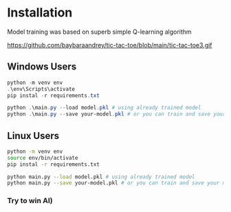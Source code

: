 # Installation

Model training was based on superb simple Q-learning algorithm


https://github.com/baybaraandrey/tic-tac-toe/blob/main/tic-tac-toe3.gif

## Windows Users
```powershell
python -m venv env
.\env\Scripts\activate
pip instal -r requirements.txt

python .\main.py --load model.pkl # using already trained model
python .\main.py --save your-model.pkl # or you can train and save your model on your own
```

## Linux Users
```sh
python -m venv env
source env/bin/activate
pip instal -r requirements.txt

python main.py --load model.pkl # using already trained model
python main.py --save your-model.pkl # or you can train and save your model on your own
```

### Try to win AI)
